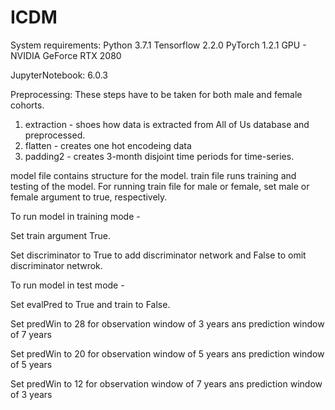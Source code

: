 # ICDM

System requirements: Python 3.7.1 Tensorflow 2.2.0 PyTorch 1.2.1 GPU - NVIDIA GeForce RTX 2080

JupyterNotebook: 6.0.3

Preprocessing: These steps have to be taken for both male and female cohorts.
1. extraction - shoes how data is extracted from All of Us database and preprocessed. 
2. flatten - creates one hot encodeing data
3. padding2 - creates 3-month disjoint time periods for time-series.

model file contains structure for the model.
train file runs training and testing of the model.
For running train file for male or female, set male or female argument to true, respectively.

To run model in training mode -

Set train argument True.

Set discriminator to True to add discriminator network and False to omit discriminator netwrok.


To run model in test mode -

Set evalPred to True and train to False.

Set predWin to 28 for observation window of 3 years ans prediction window of 7 years

Set predWin to 20 for observation window of 5 years ans prediction window of 5 years

Set predWin to 12 for observation window of 7 years ans prediction window of 3 years

